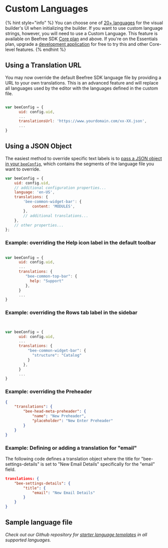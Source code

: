 # Custom Languages

{% hint style="info" %}
You can choose one of [20+ languages](../../getting-started/readme/installation/configuration-parameters/) for the visual builder's UI when initializing the builder. If you want to use custom language strings, however, you will need to use a Custom Language. This feature is available on Beefree SDK [Core plan](https://dam.beefree.io/pluginpricing) and above. If you're on the Essentials plan, upgrade a [development application](../../getting-started/readme/development-applications.md#development-applications) for free to try this and other Core-level features.
{% endhint %}

## Using a Translation URL

You may now override the default Beefree SDK language file by providing a URL to your own translations.  This is an advanced feature and will replace all languages used by the editor with the languages defined in the custom file.

```javascript

var beeConfig = {
      uid: config.uid,
      ...
      translationsUrl: 'https://www.yourdomain.com/xx-XX.json',
      ...
}

```

## Using a JSON Object

The easiest method to override specific text labels is to [pass a JSON object in your `beeConfig`](../../getting-started/readme/installation/configuration-parameters/#passing-configurations-to-beefree-sdk), which contains the segments of the language file you want to override.

```javascript
var beeConfig = {
    uid: config.uid,
    // additional configuration properties...
    language: 'en-US',
    translations: {
        'bee-common-widget-bar': {
            content: 'MODULES',
        },
        // additional translations...
    },
    // other properties...
};
```

### **Example: overriding the Help icon label in the default toolbar**

```javascript

var beeConfig = {
      uid: config.uid,
      ...
      translations: {
         "bee-common-top-bar": {
           help: "Support"
         },
      }
      ...
}

```

### **Example: overriding the Rows tab label in the sidebar**

```javascript


var beeConfig = {
      uid: config.uid,
      ...
      translations: {
          "bee-common-widget-bar": {
            "structure": "Catalog"
          }
        },
      }
      ...
}


```

### **Example: overriding the Preheader**

```json
{
    "translations": {
        "bee-head-meta-preheader": {
            "name": "New Preheader",
            "placeholder": "New Enter Preheader"
        }
    }
}

```

### Example: Defining or adding a translation for "email" <a href="#sample-language-file" id="sample-language-file"></a>

The following code defines a translation object where the title for "bee-settings-details" is set to "New Email Details" specifically for the "email" field.

```json
translations: {
    "bee-settings-details": {
        "title": {
            "email": "New Email Details"
        }
    }
}
```

## Sample language file <a href="#sample-language-file" id="sample-language-file"></a>

_Check out our Github repository for_ [_starter language templates_](https://dam.beefree.io/beecustomlanguages) _in all supported languages._
